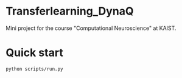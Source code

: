 # Transferlearning_DynaQ
Mini project for the course "Computational Neuroscience" at KAIST.


# Quick start
```bash
python scripts/run.py
```
